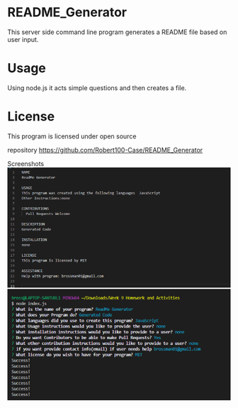 # README_Generator
This server side command line program generates a README file based on user input. 

# Usage
Using node.js it acts simple questions and then creates a file.

# License
This program is licensed under open source

repository https://github.com/Robert100-Case/README_Generator

Screenshots
<img src="Generator_Screenshot1.png">
<img src="Generator_Screenshot2.png">

